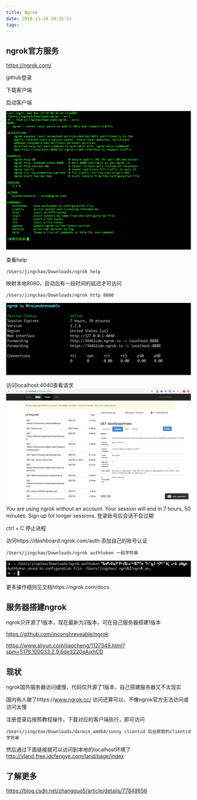 ```yaml
---
title: Ngrok
date: 2018-11-14 10:35:11
tags:
---
```


## ngrok官方服务

https://ngrok.com/ 

github登录

下载客户端

启动客户端

![](./ngrok/ngrok启动.png)

查看help
```
/Users/jingchao/Downloads/ngrok help
```

映射本地8080，启动后有一段时间的延迟才可访问
```
/Users/jingchao/Downloads/ngrok http 8080
```

![](./ngrok/http8080.png)


访问localhost:4040查看请求
![](./ngrok/localhost4040.png)

You are using ngrok without an account. Your session will end in 7 hours, 50 minutes. Sign up for longer sessions.
登录账号后会话不会过期

ctrl + C 停止进程

访问https://dashboard.ngrok.com/auth
添加自己的账号认证
```
/Users/jingchao/Downloads/ngrok authtoken 一段字符串
```

![](./ngrok/authtoken.png)

更多操作细则见文档https://ngrok.com/docs


## 服务器搭建ngrok

ngrok只开源了1版本，现在最新为2版本，可在自己服务器搭建1版本

https://github.com/inconshreveable/ngrok

https://www.aliyun.com/jiaocheng/1127349.html?spm=5176.100033.2.9.6de3220eAjxhCD

## 现状

ngrok国外服务器访问缓慢，代码仅开源了1版本，自己搭建服务器又不太现实

国内有人做了https://www.ngrok.cc/
访问还算可以，不像ngrok官方无法访问或访问太慢

注册登录后按照教程操作，下载对应的客户端执行，即可访问
```
/Users/jingchao/Downloads/darwin_amd64/sunny clientid 后台获取的clientid字符串
```
然后通过下面链接就可以访问到本地的localhost环境了
http://vland.free.idcfengye.com/land/page/index

## 了解更多

https://blog.csdn.net/zhangguo5/article/details/77848658
